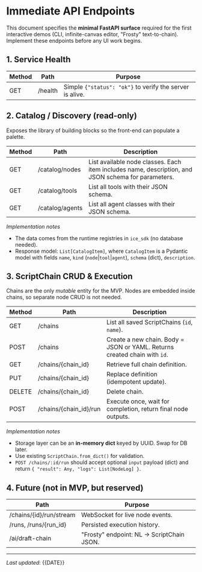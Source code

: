 # Immediate API Endpoints

This document specifies the **minimal FastAPI surface** required for the first interactive demos (CLI, infinite-canvas editor, "Frosty" text-to-chain).  Implement these endpoints before any UI work begins.

## 1. Service Health
| Method | Path   | Purpose                |
|--------|--------|------------------------|
| GET    | /health | Simple `{"status": "ok"}` to verify the server is alive.

## 2. Catalog / Discovery (read-only)
Exposes the library of building blocks so the front-end can populate a palette.

| Method | Path                | Description |
|--------|---------------------|-------------|
| GET    | /catalog/nodes      | List available node classes.  Each item includes name, description, and JSON schema for parameters.
| GET    | /catalog/tools      | List all tools with their JSON schema.
| GET    | /catalog/agents     | List all agent classes with their JSON schema.

*Implementation notes*
- The data comes from the runtime registries in `ice_sdk` (no database needed).
- Response model: `List[CatalogItem]`, where `CatalogItem` is a Pydantic model with fields `name`, `kind` (`node`\|`tool`\|`agent`), `schema` (dict), `description`.

## 3. ScriptChain CRUD & Execution
Chains are the only *mutable* entity for the MVP. Nodes are embedded inside chains, so separate node CRUD is not needed.

| Method | Path                           | Description |
|--------|--------------------------------|-------------|
| GET    | /chains                        | List all saved ScriptChains (`id`, `name`). |
| POST   | /chains                        | Create a new chain. Body = JSON or YAML. Returns created chain with `id`. |
| GET    | /chains/{chain_id}             | Retrieve full chain definition. |
| PUT    | /chains/{chain_id}             | Replace definition (idempotent update). |
| DELETE | /chains/{chain_id}             | Delete chain. |
| POST   | /chains/{chain_id}/run         | Execute once, wait for completion, return final node outputs. |

*Implementation notes*
- Storage layer can be an **in-memory dict** keyed by UUID. Swap for DB later.
- Use existing `ScriptChain.from_dict()` for validation.
- `POST /chains/:id/run` should accept optional `input` payload (dict) and return `{ "result": Any, "logs": List[NodeLog] }`.

## 4. Future (not in MVP, but reserved)
| Path                          | Purpose |
|--------------------------------|---------|
| /chains/{id}/run/stream        | WebSocket for live node events. |
| /runs, /runs/{run_id}          | Persisted execution history. |
| /ai/draft-chain                | "Frosty" endpoint: NL → ScriptChain JSON. |

---
*Last updated*: {{DATE}} 